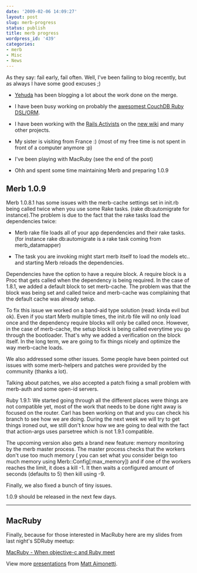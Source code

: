 ```yaml
---
date: '2009-02-06 14:09:27'
layout: post
slug: merb-progress
status: publish
title: merb progress
wordpress_id: '439'
categories:
- merb
- Misc
- News
---
```


As they say: fail early, fail often. Well, I've been failing to blog recently, but as always I have some good excuses ;)



	
  * [Yehuda](http://yehudakatz.com/) has been blogging a lot about the work done on the merge.

	
  * I have been busy working on probably the [awesomest CouchDB Ruby DSL/ORM](http://github.com/mattetti/couchrest).

	
  * I have been working with the [Rails Activists](http://weblog.rubyonrails.com/activism) on the [new wiki](http://newwiki.rubyonrails.org) and many other projects.

	
  * My sister is visiting from France :)  (most of my free time is not spent in front of a computer anymore :p)

	
  * I've been playing with MacRuby (see the end of the post)

	
  * Ohh and spent some time maintaining Merb and preparing 1.0.9




## Merb 1.0.9


Merb 1.0.8.1 has some issues with the merb-cache settings set in init.rb being called twice when you use some Rake tasks. (rake db:automigrate for instance).The problem is due to the fact that the rake tasks load the dependencies twice:



	
  * Merb rake file loads all of your app dependencies and their rake tasks. (for instance rake db:automigrate is a rake task coming from merb_datamapper)

	
  * The task you are invoking might start merb itself to load the models etc.. and starting Merb reloads the dependencies.


Dependencies have the option to have a require block. A require block is a Proc that gets called when the dependency is being required. In the case of 1.8.1, we added a default block to set merb-cache. The problem was that the block was being set and called twice and merb-cache was complaining that the default cache was already setup.

To fix this issue we worked on a band-aid type solution (read: kinda evil but ok). Even if you start Merb multiple times, the init.rb file will no only load once and the dependency require blocks will only be called once. However, in the case of merb-cache, the setup block is being called everytime you go through the bootloader. That's why we added a verification on the block itself. In the long term, we are going to fix things nicely and optimize the way merb-cache loads.

We also addressed some other issues. Some people have been pointed out issues with some merb-helpers and patches were provided by the community (thanks a lot).

Talking about patches, we also accepted a patch fixing a small problem with merb-auth and some open-id servers.

Ruby 1.9.1: We started going through all the different places were things are not compatible yet, most of the work that needs to be done right away is focused on the router. Carl has been working on that and you can check his branch to see how we are doing. During the next week we will try to get things ironed out, we still don't know how we are going to deal with the fact that action-args uses parsetree which is not 1.9.1 compatible.

The upcoming version also gets a brand new feature: memory monitoring by the merb master process. The master process checks that the workers don't use too much memory ( you can set what you consider beign too much memory using Merb::Config[:max_memory]) and if one of the workers reaches the limit, it does a kill -1. It then waits a configured amount of seconds (defaults to 5) then kill using -9.

Finally, we also fixed a bunch of tiny issues.

1.0.9 should be released in the next few days.



* * *




## MacRuby


Finally, because for those interested in MacRuby here are my slides from last night's SDRuby meetup:


[MacRuby - When objective-c and Ruby meet](http://www.slideshare.net/mattetti/macruby-when-objectivec-and-ruby-meet?type=presentation)


View more [presentations](http://www.slideshare.net/) from [Matt Aimonetti](http://www.slideshare.net/mattetti).



